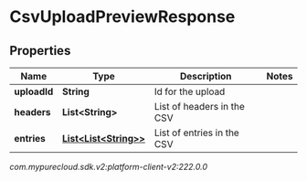 # CsvUploadPreviewResponse


## Properties

| Name | Type | Description | Notes |
| ------------ | ------------- | ------------- | ------------- |
| **uploadId** | **String** | Id for the upload |  |
| **headers** | **List&lt;String&gt;** | List of headers in the CSV |  |
| **entries** | [**List&lt;List&lt;String&gt;&gt;**](List) | List of entries in the CSV |  |




_com.mypurecloud.sdk.v2:platform-client-v2:222.0.0_
